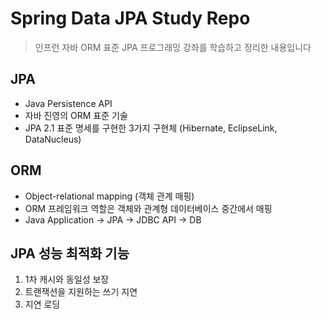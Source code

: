 # Spring Data JPA Study Repo
> 인프런 자바 ORM 표준 JPA 프로그래밍 강좌를 학습하고 정리한 내용입니다

## JPA
- Java Persistence API
- 자바 진영의 ORM 표준 기술
- JPA 2.1 표준 명세를 구현한 3가지 구현체 (Hibernate, EclipseLink, DataNucleus)

## ORM
- Object-relational mapping (객체 관계 매핑)
- ORM 프레임워크 역할은 객체와 관계형 데이터베이스 중간에서 매핑
- Java Application -> JPA -> JDBC API -> DB

## JPA 성능 최적화 기능
1. 1차 캐시와 동일성 보장
2. 트랜잭션을 지원하는 쓰기 지연
3. 지연 로딩
